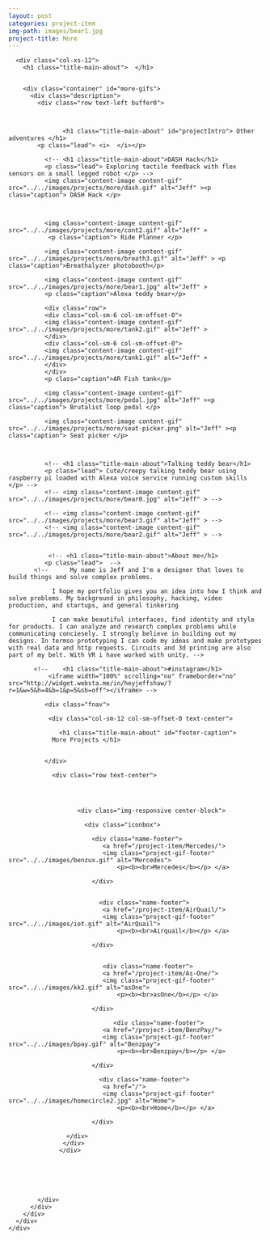 ```yaml
---
layout: post
categories: project-item
img-path: images/bear1.jpg
project-title: More
---
```





<div class="container">
  <div class="description">
    <div class="row text-left">

      <div class="col-xs-12">
        <h1 class="title-main-about">  </h1>


        <div class="container" id="more-gifs">
          <div class="description">
            <div class="row text-left buffer0">



                   <h1 class="title-main-about" id="projectIntro"> Other adventures </h1>
            <p class="lead"> <i>  </i></p>


<!--
                 <h1 class="title-main-about">Communities I'm a part of that you shoud totally check out</h1>
              <p class="lead">

              CPC (Cardinal Pitch Club) <br>
              HH Design (Hackathon Hackers) <br>
              AIGA (American Institute of Graphic Arts)<br>
              TechShop <br>

               </p> -->





<!--
              <h1 class="title-main-about">Ride planner</h1>
              <p class="lead"> Ionic/cordova mobile app using TTS for spontaneous motorcycle riding/routing </p> -->

<!--
              <h1 class="title-main-about">Twilio valentine cards</h1>
              <p class="lead"> Made 60 matches at Treehacks over valentine weekend 😇 </p>
              <img class="content-image content-gif" src="../../images/projects/more/valentree.gif" alt="Jeff" > -->

<!--
              <h1 class="title-main-about">Pokestop App</h1>
              <p class="lead"> Pokedex inspired design + playing around with react native at the linkedin hackathon </p>
              <img class="content-image content-gif" src="../../images/projects/more/poke1.gif" alt="Jeff" > -->




              <!-- <h1 class="title-main-about">DASH Hack</h1>
              <p class="lead"> Exploring tactile feedback with flex sensors on a small legged robot </p> -->
              <img class="content-image content-gif" src="../../images/projects/more/dash.gif" alt="Jeff" ><p class="caption"> DASH Hack </p>



              <img class="content-image content-gif" src="../../images/projects/more/cont2.gif" alt="Jeff" >
               <p class="caption"> Ride Planner </p>


<!--
              <h1 class="title-main-about">Breathlyzer Photobooth</h1>
              <p class="lead"> Built a breathlyzer and made a webapp that overlays the blood alcohol level and snaps photos when you're drunk </p> -->
              <img class="content-image content-gif" src="../../images/projects/more/breath3.gif" alt="Jeff" > <p class="caption">Breathalyzer photobooth</p>

              <img class="content-image content-gif" src="../../images/projects/more/bear1.jpg" alt="Jeff" >
              <p class="caption">Alexa teddy bear</p>

              <div class="row">
              <div class="col-sm-6 col-sm-offset-0">
              <img class="content-image content-gif" src="../../images/projects/more/tank2.gif" alt="Jeff" >
              </div>
              <div class="col-sm-6 col-sm-offset-0">
              <img class="content-image content-gif" src="../../images/projects/more/tank1.gif" alt="Jeff" >
              </div>
              </div>
              <p class="caption">AR Fish tank</p>

              <img class="content-image content-gif" src="../../images/projects/more/pedal.jpg" alt="Jeff" ><p class="caption"> Brutalist loop pedal </p>

              <img class="content-image content-gif" src="../../images/projects/more/seat-picker.png" alt="Jeff" ><p class="caption"> Seat picker </p>



              <!-- <h1 class="title-main-about">Talking teddy bear</h1>
              <p class="lead"> Cute/creepy talking teddy bear using raspberry pi loaded with Alexa voice service running custom skills </p> -->
              <!-- <img class="content-image content-gif" src="../../images/projects/more/bear0.jpg" alt="Jeff" > -->

              <!-- <img class="content-image content-gif" src="../../images/projects/more/bear3.gif" alt="Jeff" > -->
              <!-- <img class="content-image content-gif" src="../../images/projects/more/bear2.gif" alt="Jeff" > -->


               <!-- <h1 class="title-main-about">About me</h1>
              <p class="lead">  -->
           <!--      My name is Jeff and I'm a designer that loves to build things and solve complex problems.

                I hope my portfolio gives you an idea into how I think and solve problems. My background in philosophy, hacking, video production, and startups, and general tinkering

                I can make beautiful interfaces, find identity and style for products. I can analyze and research complex problems while communicating conciesely. I strongly believe in building out my designs. In termso prototyping I can code my ideas and make prototypes with real data and http requests. Circuits and 3d printing are also part of my belt. With VR i have worked with unity. -->





<!--
              <h1 class="title-main-about">TBT jammin w/ friends</h1>
              <iframe width="100%" height="450" scrolling="no" frameborder="no" src="https://w.soundcloud.com/player/?url=https%3A//api.soundcloud.com/users/33963267&amp;auto_play=false&amp;hide_related=false&amp;show_comments=true&amp;show_user=true&amp;show_reposts=false&amp;visual=true"></iframe>

 -->
           <!--    <h1 class="title-main-about">#instagram</h1>
               <iframe width="100%" scrolling="no" frameborder="no" src="http://widget.websta.me/in/heyjeffshaw/?r=1&w=5&h=4&b=1&p=5&sb=off"></iframe> -->



<!--
           <embed class="resume" src="../../images/rresume.pdf" alt="pdf viewer only" width="100%" height="500px" alt="pdf" pluginspage="http://www.adobe.com/products/acrobat/readstep2.html">

              <div class="embed-responsive embed-responsive-4by3">
                  <iframe class="embed-responsive-item" src="../../images/rresume.pdf"></iframe>
                </div>

                <!-- DESKTOP FOOTER NAV -->

              <div class="fnav">

               <div class="col-sm-12 col-sm-offset-0 text-center">

                  <h1 class="title-main-about" id="footer-caption">
                More Projects </h1>


              </div>

                <div class="row text-center">




                       <div class="img-responsive center-block">

                         <div class="iconbox">

                           <div class="name-footer">
                              <a href="/project-item/Mercedes/">
                              <img class="project-gif-footer" src="../../images/benzux.gif" alt="Mercedes">
                                  <p><b><br>Mercedes</b></p> </a>

                           </div>


                             <div class="name-footer">
                              <a href="/project-item/AirQuail/">
                              <img class="project-gif-footer" src="../../images/iot.gif" alt="AirQuail">
                                  <p><b><br>Airquail</b></p> </a>

                           </div>


                              <div class="name-footer">
                              <a href="/project-item/As-One/">
                              <img class="project-gif-footer" src="../../images/kk2.gif" alt="asOne">
                                  <p><b><br>asOne</b></p> </a>

                           </div>

                                 <div class="name-footer">
                              <a href="/project-item/BenzPay/">
                              <img class="project-gif-footer" src="../../images/bpay.gif" alt="Benzpay">
                                  <p><b><br>Benzpay</b></p> </a>

                           </div>



<!--
                            <div class="name-footer">
                              <a href="/project-item/More-Projects/">
                              <img class="project-gif-footer" src="../../images/kk1.gif" alt="Other">
                                  <p><b><br>More</b></p> </a>

                           </div> -->

                             <div class="name-footer">
                              <a href="/">
                              <img class="project-gif-footer" src="../../images/homecircle2.jpg" alt="Home">
                                  <p><b><br>Home</b></p> </a>

                           </div>

                    </div>
                   </div>
                  </div>






            </div>
          </div>
        </div>
      </div>
    </div>
  </div>
</div>

